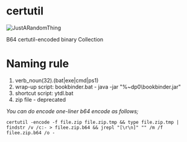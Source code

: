 # certutil

![JustARandomThing](https://github.com/pwnshui/certutil/workflows/CI/badge.svg)

B64 certutil-encoded binary Collection

# Naming rule

1. verb_noun(32).(bat|exe|cmd|ps1)
2. wrap-up script: bookbinder.bat - java -jar "%~dp0\bookbinder.jar"
3. shortcut script: ytdl.bat
4. zip file - deprecated





_You can do encode one-liner b64 encode as follows;_

`certutil -encode -f file.zip file.zip.tmp && type file.zip.tmp | findstr /v /c:- > filee.zip.b64 && jrepl "[\r\n]" "" /m /f filee.zip.b64 /o -`

